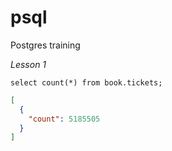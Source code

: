 # psql
Postgres training

*Lesson 1*

```postgresql
select count(*) from book.tickets;
```

```json
[
  {
    "count": 5185505
  }
]
```